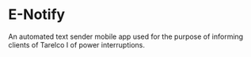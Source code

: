 # E-Notify
An automated text sender mobile app used for the purpose of informing clients of Tarelco I of power interruptions.
